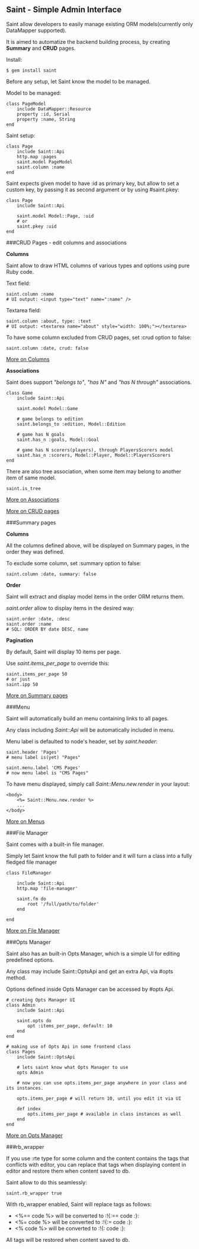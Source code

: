 Saint - Simple Admin Interface
---

Saint allow developers to easily manage existing ORM models(currently only DataMapper supported).

It is aimed to automatize the backend building process, by creating **Summary** and **CRUD** pages.

Install:

    $ gem install saint

Before any setup, let Saint know the model to be managed.

Model to be managed:

    class PageModel
        include DataMapper::Resource
        property :id, Serial
        property :name, String
    end

Saint setup:

    class Page
        include Saint::Api
        http.map :pages
        saint.model PageModel
        saint.column :name
    end

Saint expects given model to have :id as primary key, but allow to set a custom key,
by passing it as second argument or by using #saint.pkey:

    class Page
        include Saint::Api

        saint.model Model::Page, :uid
        # or
        saint.pkey :uid
    end

###CRUD Pages - edit columns and associations

**Columns**

Saint allow to draw HTML columns of various types and options using pure Ruby code.

Text field:

    saint.column :name
    # UI output: <input type="text" name=":name" />

Textarea field:

    saint.column :about, type: :text
    # UI output: <textarea name="about" style="width: 100%;"></textarea>


To have some column excluded from CRUD pages, set :crud option to false:

    saint.column :date, crud: false

[More on Columns](slivu/saint/Columns.md)

**Associations**

Saint does support *"belongs to"*, *"has N"* and *"has N through"* associations.

    class Game
        include Saint::Api

        saint.model Model::Game

        # game belongs to edition
        saint.belongs_to :edition, Model::Edition

        # game has N goals
        saint.has_n :goals, Model::Goal

        # game has N scorers(players), through PlayersScorers model
        saint.has_n :scorers, Model::Player, Model::PlayersScorers
    end

There are also tree association, when some item may belong to another item of same model.

    saint.is_tree

[More on Associations](Associations.md)

[More on CRUD pages](CRUDPages.md)

###Summary pages

**Columns**

All the columns defined above, will be displayed on Summary pages,
in the order they was defined.

To exclude some column, set :summary option to false:

    saint.column :date, summary: false

**Order**

Saint will extract and display model items in the order ORM returns them.

*saint.order* allow to display items in the desired way:

    saint.order :date, :desc
    saint.order :name
    # SQL: ORDER BY date DESC, name

**Pagination**

By default, Saint will display 10 items per page.

Use *saint.items_per_page* to override this:

    saint.items_per_page 50
    # or just
    saint.ipp 50

[More on Summary pages](SummaryPages.md)

###Menu

Saint will automatically build an menu containing links to all pages.

Any class including *Saint::Api* will be automatically included in menu.

Menu label is defaulted to node's header, set by *saint.header*:

    saint.header 'Pages'
    # menu label is(yet) "Pages"

    saint.menu.label 'CMS Pages'
    # now menu label is "CMS Pages"

To have menu displayed, simply call *Saint::Menu.new.render* in your layout:

    <body>
        <%= Saint::Menu.new.render %>
        ...
    </body>

[More on Menus](Menu.md)

###File Manager

Saint comes with a built-in file manager.

Simply let Saint know the full path to folder and it will turn a class into a fully fledged file manager

    class FileManager

        include Saint::Api
        http.map 'file-manager'

        saint.fm do
            root '/full/path/to/folder'
        end

    end

[More on File Manager](FileManager.md)


###Opts Manager

Saint also has an built-in Opts Manager, which is a simple UI for editing predefined options.

Any class may include Saint::OptsApi and get an extra Api, via #opts method.

Options defined inside Opts Manager can be accessed by #opts Api.

    # creating Opts Manager UI
    class Admin
        include Saint::Api

        saint.opts do
            opt :items_per_page, default: 10
        end
    end

    # making use of Opts Api in some frontend class
    class Pages
        include Saint::OptsApi

        # lets saint know what Opts Manager to use
        opts Admin

        # now you can use opts.items_per_page anywhere in your class and its instances.

        opts.items_per_page # will return 10, until you edit it via UI

        def index
            opts.items_per_page # available in class instances as well
        end
    end

[More on Opts Manager](OptsManager.md)

###rb_wrapper

If you use :rte type for some column and the content contains the tags
that conflicts with editor, you can replace that tags when displaying content in editor
and restore them when content saved to db.

Saint allow to do this seamlessly:

    saint.rb_wrapper true

With rb_wrapper enabled, Saint will replace tags as follows:

*   <%== code %> will be converted to :!{:== code :}:
*   <%= code %> will be converted to :!{:= code :}:
*   <% code %> will be converted to :!{: code :}:

All tags will be restored when content saved to db.

